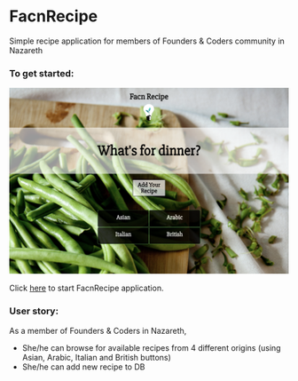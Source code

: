 # FacnRecipe

Simple recipe application for members of Founders & Coders community in Nazareth

### To get started:

<img src="public/assets/facnrecipe.png" width="700">  

Click [here](https://facnrecipe.herokuapp.com) to start FacnRecipe application.

### User story:

As a member of Founders & Coders in Nazareth,

* She/he can browse for available recipes from 4 different origins (using Asian, Arabic, Italian and British buttons)
* She/he can add new recipe to DB
